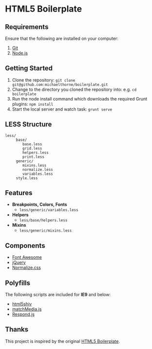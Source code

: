 HTML5 Boilerplate
=

Requirements
-

Ensure that the following are installed on your computer:

1. [Git](http://git-scm.com)
2. [Node.js](http://nodejs.org)

Getting Started
-

1. Clone the repository: `git clone git@github.com:michaelthorne/boilerplate.git`
2. Change to the directory you cloned the repository into: e.g. `cd boilerplate`
3. Run the node install command which downloads the required Grunt plugins: `npm install`
4. Start the local server and watch task: `grunt serve`

LESS Structure
-
```
less/
     base/
        base.less
        grid.less
        helpers.less
        print.less
     generic/
        mixins.less
        normalize.less
        variables.less
     style.less
```

Features
-

- **Breakpoints, Colors, Fonts**
    - `less/generic/variables.less`
- **Helpers**
    - `less/base/helpers.less`
- **Mixins**
    - `less/generic/mixins.less`

Components
-

- [Font Awesome](http://fontawesome.io)
- [jQuery](http://jquery.com)
- [Normalize.css](http://necolas.github.io/normalize.css)

Polyfills
-

The following scripts are included for **IE9** and below:
- [html5shiv](https://github.com/aFarkas/html5shiv)
- [matchMedia.js](https://github.com/paulirish/matchMedia.js)
- [Respond.js](https://github.com/scottjehl/Respond)

Thanks
-

This project is inspired by the original [HTML5 Boilerplate](http://html5boilerplate.com).